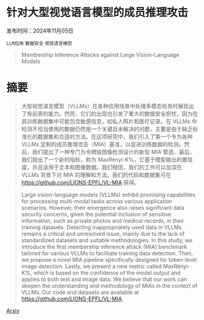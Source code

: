 # 针对大型视觉语言模型的成员推理攻击

发布时间：2024年11月05日

`LLM应用` `数据安全` `视觉语言模型`

> Membership Inference Attacks against Large Vision-Language Models

# 摘要

> 大型视觉语言模型（VLLMs）在各种应用场景中处理多模态任务时展现出了有前景的能力。然而，它们的出现也引发了重大的数据安全担忧，因为在其训练数据集中可能包含敏感信息，如私人照片和医疗记录。在 VLLMs 中检测不恰当使用的数据仍然是一个关键且未解决的问题，主要是由于缺乏标准化的数据集和合适的方法。在这项研究中，我们引入了第一个专为各种 VLLMs 定制的成员推理攻击（MIA）基准，以促进训练数据的检测。然后，我们提出了一种专门为令牌级图像检测设计的新型 MIA 管道。最后，我们提出了一个新的指标，称为 MaxRényi-K%，它基于模型输出的置信度，并且适用于文本和图像数据。我们相信，我们的工作可以加深在 VLLMs 背景下对 MIA 的理解和方法。我们的代码和数据集可在 https://github.com/LIONS-EPFL/VL-MIA 获得。

> Large vision-language models (VLLMs) exhibit promising capabilities for processing multi-modal tasks across various application scenarios. However, their emergence also raises significant data security concerns, given the potential inclusion of sensitive information, such as private photos and medical records, in their training datasets. Detecting inappropriately used data in VLLMs remains a critical and unresolved issue, mainly due to the lack of standardized datasets and suitable methodologies. In this study, we introduce the first membership inference attack (MIA) benchmark tailored for various VLLMs to facilitate training data detection. Then, we propose a novel MIA pipeline specifically designed for token-level image detection. Lastly, we present a new metric called MaxRényi-K%, which is based on the confidence of the model output and applies to both text and image data. We believe that our work can deepen the understanding and methodology of MIAs in the context of VLLMs. Our code and datasets are available at https://github.com/LIONS-EPFL/VL-MIA.

[Arxiv](https://arxiv.org/abs/2411.02902)